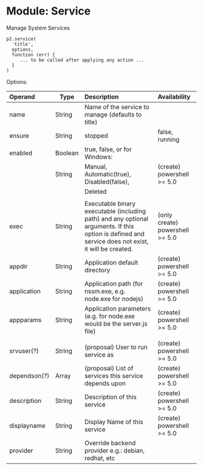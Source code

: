 # Module: Service
Manage System Services

    p2.service(
      'title',
      options,
      function (err) {
         ... to be called after applying any action ...
      }
    )

Options:

| Operand    | Type    | Description                                                | Availability |
|:-----------|---------|:-----------------------------------------------------------|:-------------|
| name       | String  | Name of the service to manage (defaults to title) | |
| ensure     | String  | stopped|false, running|true (defaults to stopped) | |
| enabled    | Boolean | true, false, or for Windows: | |
|            | String  | Manual, Automatic(true), Disabled(false), | (create) powershell >= 5.0 |
|            |         | Deleted
|            |         | | |
| exec       | String  | Executable binary executable (including path) and any optional arguments. If this option is defined and service does not exist, it will be created. | (only create) powershell >= 5.0 |
| appdir     | String  | Application default directory | (create) powershell >= 5.0 |
| application | String  | Application path (for nssm.exe, e.g. node.exe for nodejs) | (create) powershell >= 5.0 |
| appparams  | String  | Application parameters (e.g. for node.exe would be the server.js file) | (create) powershell >= 5.0 |
|            |         | | |
| srvuser(?) | String  | (proposal) User to run service as | (create) powershell >= 5.0 |
| dependson(?)| Array  | (proposal) List of services this service depends upon | (create) powershell >= 5.0 |
| description| String  | Description of this service | (create) powershell >= 5.0 |
| displayname| String  | Display Name of this service | (create) powershell >= 5.0 |
| provider   | String  | Override backend provider e.g.: debian, redhat, etc | &nbsp; |
